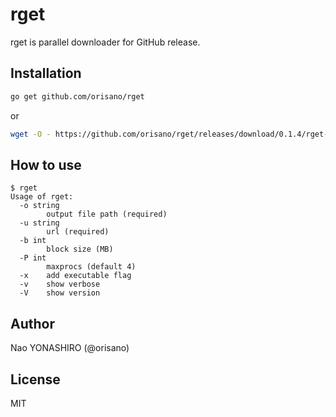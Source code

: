 # rget
rget is parallel downloader for GitHub release.

## Installation
```bash
go get github.com/orisano/rget
```
or
```bash
wget -O - https://github.com/orisano/rget/releases/download/0.1.4/rget-linux-amd64.gz | gzip -d -c > /usr/local/bin/rget && chmod +x /usr/local/bin/rget
```

## How to use
```
$ rget
Usage of rget:
  -o string
    	output file path (required)
  -u string
    	url (required)
  -b int
    	block size (MB)
  -P int
    	maxprocs (default 4)
  -x	add executable flag
  -v	show verbose
  -V	show version
```

## Author
Nao YONASHIRO (@orisano)

## License
MIT
